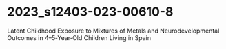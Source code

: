 # 2023_s12403-023-00610-8

Latent Childhood Exposure to Mixtures of Metals and Neurodevelopmental Outcomes in 4–5‐Year‐Old Children Living in Spain